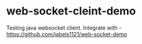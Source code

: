 # web-socket-cleint-demo
Testing java websocket client. Integrate with - https://github.com/jabels1121/web-socket-demo
